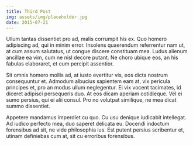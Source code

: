 ```yaml
---
title: Third Post
img: assets/img/placeholder.jpg
date: 2015-07-21
---
```

Ullum tantas dissentiet pro ad, malis corrumpit his ex. Quo homero adipiscing ad, qui in minim error. Insolens quaerendum referrentur nam ut, at cum assum salutatus, ut congue discere constituam mea. Ludus alienum ancillae ea vim, cum ne nisl decore putant. Ne choro ubique eos, an his fabulas elaboraret, et cum percipit assentior.

Sit omnis homero mollis ad, at iusto evertitur vis, eos dicta nostrum consequuntur et. Admodum albucius sapientem eam at, vix pericula principes et, pro an modus ullum neglegentur. Ei vix vocent tacimates, id diceret adipisci persequeris duo. At eos dicam aperiam cotidieque. Vel ei sumo persius, qui ei alii consul. Pro no volutpat similique, ne mea dicat summo dissentiet.

Appetere mandamus imperdiet cu quo. Cu usu denique iudicabit intellegat. Ad iudico perfecto mea, duo saperet delicata eu. Docendi indoctum forensibus ad sit, ne vide philosophia ius. Est putent persius scribentur et, utinam definiebas cum at, sit cu erroribus forensibus.
